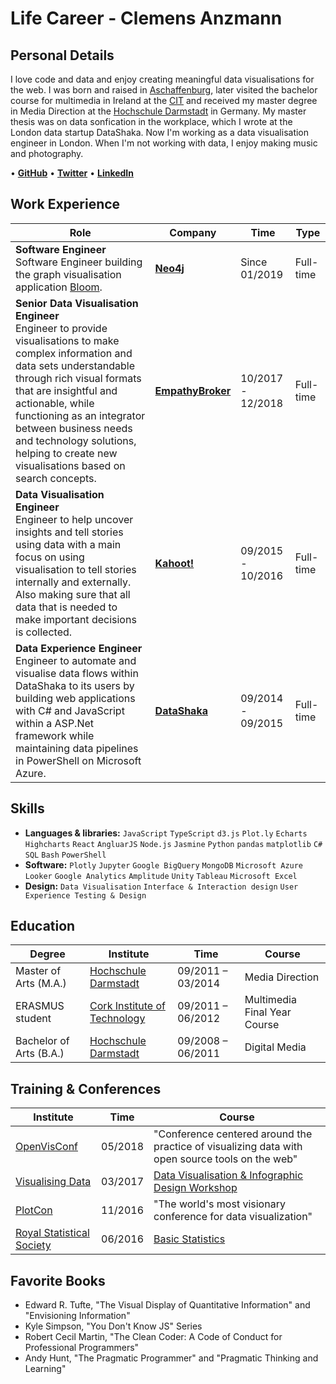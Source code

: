 # Life Career - Clemens Anzmann

## Personal Details
I love code and data and enjoy creating meaningful data visualisations for the web. I was born and raised in [Aschaffenburg](https://en.wikipedia.org/wiki/Aschaffenburg), later visited the bachelor course for multimedia in Ireland at the [CIT](http://www.cit.ie/) and received my master degree in Media Direction at the [Hochschule Darmstadt](https://www.h-da.de/) in Germany. My master thesis was on data sonfication in the workplace, which I wrote at the London data startup DataShaka. Now I'm working as a data visualisation engineer in London. When I'm not working with data, I enjoy making music and photography.

• [__GitHub__](https://github.com/ckanz)  • [__Twitter__](https://twitter.com/clemens_anzmann) • [__LinkedIn__](https://www.linkedin.com/in/clemens-anzmann-9135513b)

## Work Experience
Role | Company | Time | Type
---------------|---------------|----------------|----------------
__Software Engineer__ <br> Software Engineer building the graph visualisation application [Bloom](https://neo4j.com/bloom/).| __[Neo4j](https://neo4j.com/)__ |Since 01/2019 | Full-time
__Senior Data Visualisation Engineer__ <br> Engineer to provide visualisations to make complex information and data sets understandable through rich visual formats that are insightful and actionable, while functioning as an integrator between business needs and technology solutions, helping to create new visualisations based on search concepts.| __[EmpathyBroker](https://www.empathybroker.com/)__ |10/2017 - 12/2018 | Full-time
__Data Visualisation Engineer__ <br> Engineer to help uncover insights and tell stories using data with a main focus on using visualisation to tell stories internally and externally. Also making sure that all data that is needed to make important decisions is collected.| __[Kahoot!](https://getkahoot.com/)__ | 09/2015 - 10/2016 | Full-time
__Data Experience Engineer__ <br> Engineer to automate and visualise data flows within DataShaka to its users by building web applications with C# and JavaScript within a ASP.Net framework while maintaining data pipelines in PowerShell on Microsoft Azure. | __[DataShaka](http://www.datashaka.com/)__ | 09/2014 - 09/2015 | Full-time

## Skills
- __Languages & libraries:__ `JavaScript` `TypeScript` `d3.js` `Plot.ly` `Echarts` `Highcharts` `React` `AngluarJS` `Node.js` `Jasmine` `Python` `pandas` `matplotlib` `C#` `SQL` `Bash` `PowerShell`
- __Software:__ `Plotly` `Jupyter` `Google BigQuery` `MongoDB` `Microsoft Azure` `Looker` `Google Analytics` `Amplitude` `Unity` `Tableau` `Microsoft Excel`
- __Design:__ `Data Visualisation` `Interface & Interaction design` `User Experience Testing & Design`

## Education
Degree | Institute | Time | Course
---------------|---------------|----------------|----------------
Master of Arts (M.A.) | [Hochschule Darmstadt](https://www.h-da.de/) | 09/2011 – 03/2014 | Media Direction
ERASMUS student | [Cork Institute of Technology](http://www.cit.ie/) | 09/2011 – 06/2012 | Multimedia Final Year Course
Bachelor of Arts (B.A.) | [Hochschule Darmstadt](https://www.h-da.de/) | 09/2008 – 06/2011 | Digital Media

## Training & Conferences
Institute | Time | Course
---------------|----------------|----------------
[OpenVisConf](http://www.openvisconf.com/) | 05/2018 | "Conference centered around the practice of visualizing data with open source tools on the web"
[Visualising Data](http://www.visualisingdata.com/) | 03/2017 | [Data Visualisation & Infographic Design Workshop](http://www.visualisingdata.com/training/)
[PlotCon](https://plotcon.plot.ly/) | 11/2016 | "The world's most visionary conference for data visualization"
[Royal Statistical Society](https://www.rss.org.uk/) | 06/2016 | [Basic Statistics](https://www.rss.org.uk/RSS/Training/Public_courses/RSS/pro_dev/RSS_training_courses_sub/test_training.aspx?hkey=80752d6b-205c-4865-8068-ab827079ced2)

## Favorite Books
- Edward R. Tufte, "The Visual Display of Quantitative Information" and "Envisioning Information"
- Kyle Simpson, "You Don't Know JS" Series
- Robert Cecil Martin, "The Clean Coder: A Code of Conduct for Professional Programmers"
- Andy Hunt, "The Pragmatic Programmer" and "Pragmatic Thinking and Learning"

